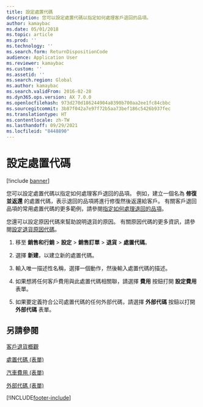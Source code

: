 ```yaml
---
title: 設定處置代碼
description: 您可以設定處置代碼以指定如何處理客戶退回的品項。
author: kamaybac
ms.date: 05/01/2018
ms.topic: article
ms.prod: ''
ms.technology: ''
ms.search.form: ReturnDispositionCode
audience: Application User
ms.reviewer: kamaybac
ms.custom: ''
ms.assetid: ''
ms.search.region: Global
ms.author: kamaybac
ms.search.validFrom: 2016-02-28
ms.dyn365.ops.version: AX 7.0.0
ms.openlocfilehash: 973d270d186244904a8390b700aa2ee1fc84cbbc
ms.sourcegitcommit: 3b87f042a7e97f72b5aa73bef186c5426b937fec
ms.translationtype: HT
ms.contentlocale: zh-TW
ms.lasthandoff: 09/29/2021
ms.locfileid: "8448890"
---
```

# <a name="set-up-disposition-codes"></a>設定處置代碼 

[!include [banner](../includes/banner.md)]


您可以設定處置代碼以指定如何處理客戶退回的品項。 例如，建立一個名為 **修復並返還** 的處置代碼，表示退回的品項將進行修復然後返還給客戶。 有關客戶退回品項的常用處置代碼的更多範例，請參閱[指定如何處理退回的品項](specify-how-to-dispose-of-returned-items.md)。

您還可以設定原因代碼來幫助說明退貨的原因。 有關原因代碼的更多資訊，請參閱[設定退貨原因代碼](set-up-return-reason-code.md)。

1.  移至 **銷售和行銷** \> **設定** \> **銷售訂單** \> **退貨** \> **處置代碼**。

2.  選擇 **新建**，以建立新的處置代碼。

3.  輸入唯一描述性名稱，選擇一個動作，然後輸入處置代碼的描述。

4.  如果想將任何客戶費用與此處置代碼相關聯，請選擇 **費用** 按鈕打開 **設定費用** 表單。

5.  如果要定義符合公司處置代碼的任何外部代碼，請選擇 **外部代碼** 按鈕以打開 **外部代碼** 表單。

## <a name="see-also"></a>另請參閱

[客戶退貨概觀](disposition-and-return-reason-codes.md)

[處置代碼 (表單)](https://technet.microsoft.com/library/hh597113\(v=ax.60\))

[汽車費用 (表單)](https://technet.microsoft.com/library/aa582856\(v=ax.60\))

[外部代碼 (表單)](https://technet.microsoft.com/library/aa583814\(v=ax.60\))

  




[!INCLUDE[footer-include](../../includes/footer-banner.md)]